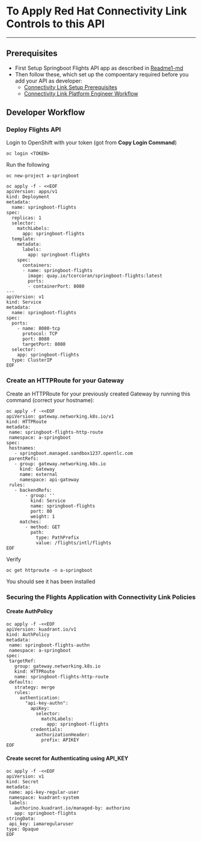 # To Apply Red Hat Connectivity Link Controls to this API
-----------------------------------------------
## Prerequisites
- First Setup Springboot Flights API app as described in [Readme1-md](https://github.com/tnscorcoran/springboot/blob/master/README-1.md)
- Then follow these, which set up the compoentary required before you add your API as developer:
  - [Connectivity Link Setup Prerequisites](https://redhatquickcourses.github.io/rhcl-deploy/rhcl-deploy/1/chapter2/index.html)
  - [Connectivity Link Platform Engineer Workflow](https://redhatquickcourses.github.io/rhcl-deploy/rhcl-deploy/1/chapter3/index.html)

## Developer Workflow

### Deploy Flights API
Login to OpenShift with your token (got from __Copy Login Command__)
```
oc login <TOKEN>
```
Run the following

```
oc new-project a-springboot

oc apply -f - <<EOF
apiVersion: apps/v1
kind: Deployment
metadata:
  name: springboot-flights
spec:
  replicas: 1
  selector:
    matchLabels:
      app: springboot-flights
  template:
    metadata:
      labels:
        app: springboot-flights
    spec:
      containers:
      - name: springboot-flights
        image: quay.io/tcorcoran/springboot-flights:latest
        ports:
        - containerPort: 8080
---
apiVersion: v1
kind: Service
metadata:
  name: springboot-flights
spec:
  ports:
    - name: 8080-tcp
      protocol: TCP
      port: 8080
      targetPort: 8080
  selector:
    app: springboot-flights
  type: ClusterIP
EOF
```

### Create an HTTPRoute for your Gateway

Create an HTTPRoute for your previously created Gateway by running this command (correct your hostname):

```
oc apply -f -<<EOF
apiVersion: gateway.networking.k8s.io/v1
kind: HTTPRoute
metadata:
 name: springboot-flights-http-route
 namespace: a-springboot
spec:
 hostnames:
   - springboot.managed.sandbox1237.opentlc.com
 parentRefs:
   - group: gateway.networking.k8s.io
     kind: Gateway
     name: external
     namespace: api-gateway
 rules:
   - backendRefs:
       - group: ''
         kind: Service
         name: springboot-flights
         port: 80
         weight: 1
     matches:
       - method: GET
         path:
           type: PathPrefix
           value: /flights/intl/flights
EOF
```

Verify
```
oc get httproute -n a-springboot
```
You should see it has been installed


### Securing the Flights Application with Connectivity Link Policies


#### Create AuthPolicy
```
oc apply -f -<<EOF
apiVersion: kuadrant.io/v1
kind: AuthPolicy
metadata:
 name: springboot-flights-authn
 namespace: a-springboot
spec:
 targetRef:
   group: gateway.networking.k8s.io
   kind: HTTPRoute
   name: springboot-flights-http-route
 defaults:
   strategy: merge
   rules:
     authentication:
       "api-key-authn":
         apiKey:
           selector:
             matchLabels:
               app: springboot-flights
         credentials:
           authorizationHeader:
             prefix: APIKEY
EOF
```

#### Create secret for Authenticating using API_KEY
```
oc apply -f -<<EOF
apiVersion: v1
kind: Secret
metadata:
 name: api-key-regular-user
 namespace: kuadrant-system
 labels:
   authorino.kuadrant.io/managed-by: authorino
   app: springboot-flights
stringData:
 api_key: iamaregularuser
type: Opaque
EOF
```






